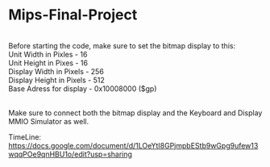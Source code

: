 # Mips-Final-Project

<br/>Before starting the code, make sure to set the bitmap display to this:
<br/>Unit Width in Pixles - 16
<br/>Unit Height in Pixes - 16
<br/>Display Width in Pixels - 256
<br/>Display Height in Pixels - 512
<br/>Base Adress for display - 0x10008000 ($gp)

<br/>Make sure to connect both the bitmap display and the Keyboard and Display MMIO Simulator as well. 
  
TimeLine: https://docs.google.com/document/d/1LOeYtI8GPjmpbEStb9wGpg9ufew13wqqPOe9qnHBU1o/edit?usp=sharing
